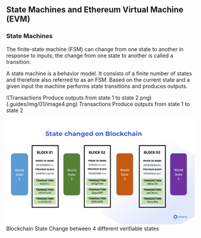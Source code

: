 ## State Machines and Ethereum Virtual Machine (EVM)

### State Machines

The finite-state machine (FSM) can change from one state to another in response to inputs; the change from one state to another is called a transition.

A state machine is a behavior model. It consists of a finite number of states and therefore also referred to as an FSM. Based on the current state and a given input the machine performs state transitions and produces outputs.

![Transactions Produce outputs from state 1 to state 2.png)(.guides/img/01/image4.png)
Transactions Produce outputs from state 1 to state 2

![Blockchain State Change between 4 different verifiable states](.guides/img/01/image5.png)  
Blockchain State Change between 4 different verifiable states

